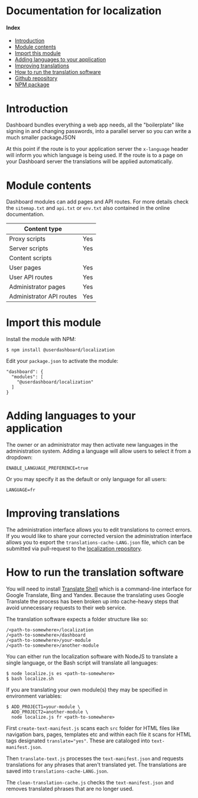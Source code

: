 # Documentation for localization 

#### Index

- [Introduction](#introduction)
- [Module contents](#module-contents)
- [Import this module](#import-this-module)
- [Adding languages to your application](#adding-supported-languages)
- [Improving translations](#improving-translations)
- [How to run the translation software](#translating-your-own-module)
- [Github repository](https://github.com/userdashboard/localization)
- [NPM package](https://npmjs.org/userdashboard/localization)


# Introduction

Dashboard bundles everything a web app needs, all the "boilerplate" like signing in and changing passwords, into a parallel server so you can write a much smaller packageJSON

At this point if the route is to your application server the `x-language` header will inform you which language is being used.  If the route is to a page on your Dashboard server the translations will be applied automatically.

# Module contents 

Dashboard modules can add pages and API routes.  For more details check the `sitemap.txt` and `api.txt` or `env.txt` also contained in the online documentation.

| Content type             |     |
|--------------------------|-----|
| Proxy scripts            | Yes |
| Server scripts           | Yes |
| Content scripts          |     |
| User pages               | Yes |
| User API routes          | Yes | 
| Administrator pages      | Yes |
| Administrator API routes | Yes | 

# Import this module

Install the module with NPM:

    $ npm install @userdashboard/localization

Edit your `package.json` to activate the module:

    "dashboard": {
      "modules": [
        "@userdashboard/localization"
      ]
    }

# Adding languages to your application

The owner or an administrator may then activate new languages in the administration system.  Adding a language will allow users to select it from a dropdown:

    ENABLE_LANGUAGE_PREFERENCE=true

Or you may specify it as the default or only language for all users:

    LANGUAGE=fr

# Improving translations

The administration interface allows you to edit translations to correct errors.  If you would like to share your corrected version the administration interface allows you to export the `translations-cache-LANG.json` file, which can be submitted via pull-request to the [localization repository](https://github.com/userdashboard/localization).

# How to run the translation software

You will need to install [Translate Shell](https://github.com/soimort/translate-shell) which is a command-line interface for Google Translate, Bing and Yandex.  Because the translating uses Google Translate the process has been broken up into cache-heavy steps that avoid unnecessary requests to their web service.  

The translation software expects a folder structure like so:

    /<path-to-somewhere>/localization
    /<path-to-somewhere>/dashboard
    /<path-to-somewhere>/your-module
    /<path-to-somewhere>/another-module

You can either run the localization software with NodeJS to translate a single language, or the Bash script will translate all languages:

    $ node localize.js es <path-to-somewhere>
    $ bash localize.sh

If you are translating your own module(s) they may be specified in environment variables:

    $ ADD_PROJECT1=your-module \
      ADD_PROJECT2=another-module \
      node localize.js fr <path-to-somewhere>

First `create-text-manifest.js` scans each `src` folder for HTML files like navigation bars, pages, templates etc and within each file it scans for HTML tags designated `translate="yes"`.  These are cataloged into `text-manifest.json`.

Then `translate-text.js` processes the `text-manifest.json` and requests translations for any phrases that aren't translated yet.  The translations are saved into `translations-cache-LANG.json`.

The `clean-translation-cache.js` checks the `text-manifest.json` and removes translated phrases that are no longer used.
